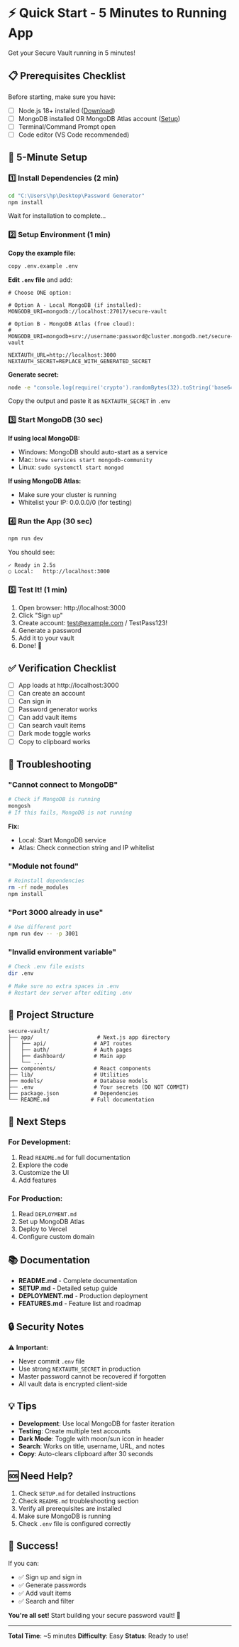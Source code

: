 # ⚡ Quick Start - 5 Minutes to Running App

Get your Secure Vault running in 5 minutes!

## 📋 Prerequisites Checklist

Before starting, make sure you have:
- [ ] Node.js 18+ installed ([Download](https://nodejs.org/))
- [ ] MongoDB installed OR MongoDB Atlas account ([Setup](https://www.mongodb.com/cloud/atlas))
- [ ] Terminal/Command Prompt open
- [ ] Code editor (VS Code recommended)

## 🚀 5-Minute Setup

### 1️⃣ Install Dependencies (2 min)

```bash
cd "C:\Users\hp\Desktop\Password Generator"
npm install
```

Wait for installation to complete...

### 2️⃣ Setup Environment (1 min)

**Copy the example file:**
```bash
copy .env.example .env
```

**Edit `.env` file** and add:

```env
# Choose ONE option:

# Option A - Local MongoDB (if installed):
MONGODB_URI=mongodb://localhost:27017/secure-vault

# Option B - MongoDB Atlas (free cloud):
# MONGODB_URI=mongodb+srv://username:password@cluster.mongodb.net/secure-vault

NEXTAUTH_URL=http://localhost:3000
NEXTAUTH_SECRET=REPLACE_WITH_GENERATED_SECRET
```

**Generate secret:**
```bash
node -e "console.log(require('crypto').randomBytes(32).toString('base64'))"
```

Copy the output and paste it as `NEXTAUTH_SECRET` in `.env`

### 3️⃣ Start MongoDB (30 sec)

**If using local MongoDB:**
- Windows: MongoDB should auto-start as a service
- Mac: `brew services start mongodb-community`
- Linux: `sudo systemctl start mongod`

**If using MongoDB Atlas:**
- Make sure your cluster is running
- Whitelist your IP: 0.0.0.0/0 (for testing)

### 4️⃣ Run the App (30 sec)

```bash
npm run dev
```

You should see:
```
✓ Ready in 2.5s
○ Local:   http://localhost:3000
```

### 5️⃣ Test It! (1 min)

1. Open browser: http://localhost:3000
2. Click "Sign up"
3. Create account: test@example.com / TestPass123!
4. Generate a password
5. Add it to your vault
6. Done! 🎉

## ✅ Verification Checklist

- [ ] App loads at http://localhost:3000
- [ ] Can create an account
- [ ] Can sign in
- [ ] Password generator works
- [ ] Can add vault items
- [ ] Can search vault items
- [ ] Dark mode toggle works
- [ ] Copy to clipboard works

## 🐛 Troubleshooting

### "Cannot connect to MongoDB"
```bash
# Check if MongoDB is running
mongosh
# If this fails, MongoDB is not running
```

**Fix:**
- Local: Start MongoDB service
- Atlas: Check connection string and IP whitelist

### "Module not found"
```bash
# Reinstall dependencies
rm -rf node_modules
npm install
```

### "Port 3000 already in use"
```bash
# Use different port
npm run dev -- -p 3001
```

### "Invalid environment variable"
```bash
# Check .env file exists
dir .env

# Make sure no extra spaces in .env
# Restart dev server after editing .env
```

## 📁 Project Structure

```
secure-vault/
├── app/                    # Next.js app directory
│   ├── api/               # API routes
│   ├── auth/              # Auth pages
│   ├── dashboard/         # Main app
│   └── ...
├── components/            # React components
├── lib/                   # Utilities
├── models/                # Database models
├── .env                   # Your secrets (DO NOT COMMIT)
├── package.json           # Dependencies
└── README.md             # Full documentation
```

## 🎯 Next Steps

### For Development:
1. Read `README.md` for full documentation
2. Explore the code
3. Customize the UI
4. Add features

### For Production:
1. Read `DEPLOYMENT.md`
2. Set up MongoDB Atlas
3. Deploy to Vercel
4. Configure custom domain

## 📚 Documentation

- **README.md** - Complete documentation
- **SETUP.md** - Detailed setup guide
- **DEPLOYMENT.md** - Production deployment
- **FEATURES.md** - Feature list and roadmap

## 🔒 Security Notes

⚠️ **Important:**
- Never commit `.env` file
- Use strong `NEXTAUTH_SECRET` in production
- Master password cannot be recovered if forgotten
- All vault data is encrypted client-side

## 💡 Tips

- **Development**: Use local MongoDB for faster iteration
- **Testing**: Create multiple test accounts
- **Dark Mode**: Toggle with moon/sun icon in header
- **Search**: Works on title, username, URL, and notes
- **Copy**: Auto-clears clipboard after 30 seconds

## 🆘 Need Help?

1. Check `SETUP.md` for detailed instructions
2. Check `README.md` troubleshooting section
3. Verify all prerequisites are installed
4. Make sure MongoDB is running
5. Check `.env` file is configured correctly

## 🎉 Success!

If you can:
- ✅ Sign up and sign in
- ✅ Generate passwords
- ✅ Add vault items
- ✅ Search and filter

**You're all set!** Start building your secure password vault! 🚀

---

**Total Time**: ~5 minutes
**Difficulty**: Easy
**Status**: Ready to use!
